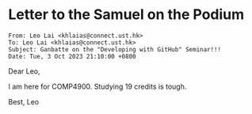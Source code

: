 # Letter to the Samuel on the Podium
```
From: Leo Lai <khlaias@connect.ust.hk>
To: Leo Lai <khlaias@connect.ust.hk>
Subject: Ganbatte on the "Developing with GitHub" Seminar!!!
Date: Tue, 3 Oct 2023 21:10:00 +0800
```

Dear Leo,

I am here for COMP4900. Studying 19 credits is tough.

Best,
Leo